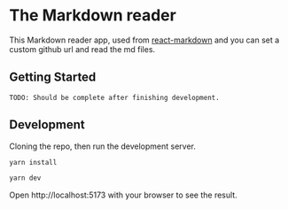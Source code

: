# The Markdown reader

This Markdown reader app, used from [react-markdown](https://www.npmjs.com/package/react-markdown) and you can set a custom github url and read the md files.

## Getting Started

` TODO: Should be complete after finishing development. `

## Development

Cloning the repo, then run the development server.

```sh
yarn install

yarn dev
```

Open http://localhost:5173 with your browser to see the result.

